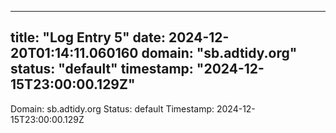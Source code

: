 
---
title: "Log Entry 5"
date: 2024-12-20T01:14:11.060160
domain: "sb.adtidy.org"
status: "default"
timestamp: "2024-12-15T23:00:00.129Z"
---

Domain: sb.adtidy.org
Status: default
Timestamp: 2024-12-15T23:00:00.129Z

